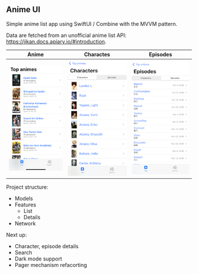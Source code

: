 ## Anime UI
Simple anime list app using SwiftUI / Combine with the MVVM pattern.

Data are fetched from an unofficial anime list API: https://jikan.docs.apiary.io/#introduction.

| Anime| Charactes  | Episodes |
| :-----: | :-: | :-: |
| ![](Resources/home.png) | ![](Resources/chars.png) | ![](Resources/episodes.png) |

Project structure:
- Models
- Features
  - List
  - Details
- Network

Next up:
- Character, episode details
- Search
- Dark mode support
- Pager mechanism refacorting